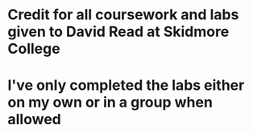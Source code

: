 # Credit for all coursework and labs given to David Read at Skidmore College
# I've only completed the labs either on my own or in a group when allowed
